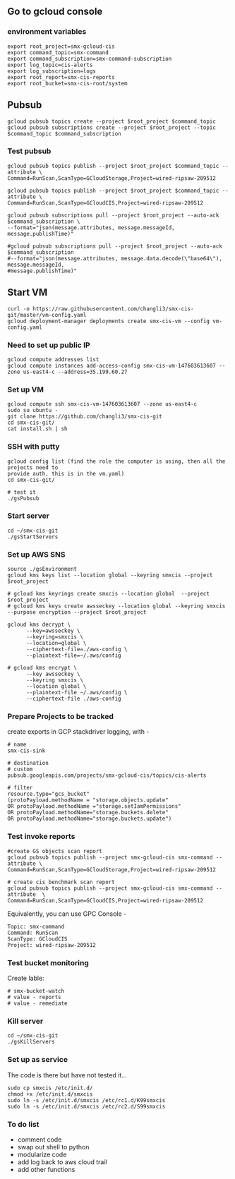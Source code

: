 ## Go to gcloud console

### environment variables
```
export root_project=smx-gcloud-cis
export command_topic=smx-command
export command_subscription=smx-command-subscription
export log_topic=cis-alerts
export log_subscription=logs
export root_report=smx-cis-reports
export root_bucket=smx-cis-root/system
```
## Pubsub

```
gcloud pubsub topics create --project $root_project $command_topic
gcloud pubsub subscriptions create --project $root_project --topic $command_topic $command_subscription
```
### Test pubsub

```
gcloud pubsub topics publish --project $root_project $command_topic --attribute \
Command=RunScan,ScanType=GCloudStorage,Project=wired-ripsaw-209512

gcloud pubsub topics publish --project $root_project $command_topic --attribute \
Command=RunScan,ScanType=GCloudCIS,Project=wired-ripsaw-209512

gcloud pubsub subscriptions pull --project $root_project --auto-ack $command_subscription \
--format="json(message.attributes, message.messageId, message.publishTime)"

#gcloud pubsub subscriptions pull --project $root_project --auto-ack $command_subscription 
#--format="json(message.attributes, message.data.decode(\"base64\"), message.messageId, 
#message.publishTime)"
```

## Start VM
```
curl -o https://raw.githubusercontent.com/changli3/smx-cis-git/master/vm-config.yaml
gcloud deployment-manager deployments create smx-cis-vm --config vm-config.yaml
```

### Need to set up public IP
```
gcloud compute addresses list
gcloud compute instances add-access-config smx-cis-vm-147603613607 --zone us-east4-c --address=35.199.60.27 
```

### Set up VM

```
gcloud compute ssh smx-cis-vm-147603613607 --zone us-east4-c
sudo su ubuntu -
git clone https://github.com/changli3/smx-cis-git
cd smx-cis-git/
cat install.sh | sh
```

### SSH with putty
```
gcloud config list (find the role the computer is using, then all the projects need to 
provide auth, this is in the vm.yaml)
cd smx-cis-git/

# test it
./gsPubsub
```

### Start server
```
cd ~/smx-cis-git
./gsStartServers
```

### Set up AWS SNS

```
source ./gsEnvironment 
gcloud kms keys list --location global --keyring smxcis --project $root_project

# gcloud kms keyrings create smxcis --location global  --project $root_project 
# gcloud kms keys create awsseckey --location global --keyring smxcis --purpose encryption --project $root_project

gcloud kms decrypt \
      --key=awsseckey \
      --keyring=smxcis \
      --location=global \
      --ciphertext-file=./aws-config \
      --plaintext-file=~/.aws/config	

# gcloud kms encrypt \
      --key awsseckey \
      --keyring smxcis \
      --location global \
      --plaintext-file ~/.aws/config \
      --ciphertext-file ./aws-config
```

### Prepare Projects to be tracked
create exports in GCP stackdriver logging, with -

```
# name
smx-cis-sink

# destination
# custom
pubsub.googleapis.com/projects/smx-gcloud-cis/topics/cis-alerts

# filter
resource.type="gcs_bucket"
(protoPayload.methodName = "storage.objects.update" 
OR protoPayload.methodName ="storage.setIamPermissions" 
OR protoPayload.methodName="storage.buckets.delete" 
OR protoPayload.methodName="storage.buckets.update")
```


### Test invoke reports

```
#create GS objects scan report
gcloud pubsub topics publish --project smx-gcloud-cis smx-command --attribute \
Command=RunScan,ScanType=GCloudStorage,Project=wired-ripsaw-209512

# create cis benchmark scan report
gcloud pubsub topics publish --project smx-gcloud-cis smx-command --attribute  \
Command=RunScan,ScanType=GCloudCIS,Project=wired-ripsaw-209512
```
Equivalently, you can use GPC Console -
```
Topic: smx-command
Command: RunScan
ScanType: GCloudCIS
Project: wired-ripsaw-209512
```

### Test bucket monitoring
Create lable:
```
# smx-bucket-watch
# value - reports
# value - remediate
```

### Kill server
```
cd ~/smx-cis-git
./gsKillServers
```

### Set up as service
The code is there but have not tested it...
```
sudo cp smxcis /etc/init.d/
chmod +x /etc/init.d/smxcis
sudo ln -s /etc/init.d/smxcis /etc/rc1.d/K99smxcis
sudo ln -s /etc/init.d/smxcis /etc/rc2.d/S99smxcis
```

### To do list
* comment code
* swap out shell to python
* modularize code
* add log back to aws cloud trail
* add other functions